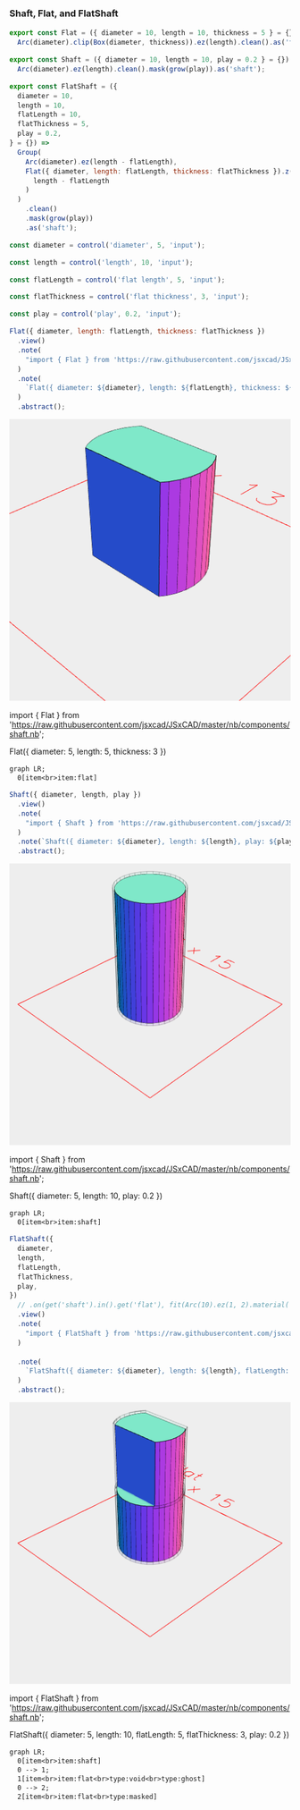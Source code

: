 ### Shaft, Flat, and FlatShaft

```JavaScript
export const Flat = ({ diameter = 10, length = 10, thickness = 5 } = {}) =>
  Arc(diameter).clip(Box(diameter, thickness)).ez(length).clean().as('flat');
```

```JavaScript
export const Shaft = ({ diameter = 10, length = 10, play = 0.2 } = {}) =>
  Arc(diameter).ez(length).clean().mask(grow(play)).as('shaft');
```

```JavaScript
export const FlatShaft = ({
  diameter = 10,
  length = 10,
  flatLength = 10,
  flatThickness = 5,
  play = 0.2,
} = {}) =>
  Group(
    Arc(diameter).ez(length - flatLength),
    Flat({ diameter, length: flatLength, thickness: flatThickness }).z(
      length - flatLength
    )
  )
    .clean()
    .mask(grow(play))
    .as('shaft');
```

```JavaScript
const diameter = control('diameter', 5, 'input');
```

```JavaScript
const length = control('length', 10, 'input');
```

```JavaScript
const flatLength = control('flat length', 5, 'input');
```

```JavaScript
const flatThickness = control('flat thickness', 3, 'input');
```

```JavaScript
const play = control('play', 0.2, 'input');
```

```JavaScript
Flat({ diameter, length: flatLength, thickness: flatThickness })
  .view()
  .note(
    "import { Flat } from 'https://raw.githubusercontent.com/jsxcad/JSxCAD/master/nb/components/shaft.nb';"
  )
  .note(
    `Flat({ diameter: ${diameter}, length: ${flatLength}, thickness: ${flatThickness} })`
  )
  .abstract();
```

![Image](shaft.md.0.png)

import { Flat } from 'https://raw.githubusercontent.com/jsxcad/JSxCAD/master/nb/components/shaft.nb';

Flat({ diameter: 5, length: 5, thickness: 3 })

```mermaid
graph LR;
  0[item<br>item:flat]
```

```JavaScript
Shaft({ diameter, length, play })
  .view()
  .note(
    "import { Shaft } from 'https://raw.githubusercontent.com/jsxcad/JSxCAD/master/nb/components/shaft.nb';"
  )
  .note(`Shaft({ diameter: ${diameter}, length: ${length}, play: ${play} })`)
  .abstract();
```

![Image](shaft.md.1.png)

import { Shaft } from 'https://raw.githubusercontent.com/jsxcad/JSxCAD/master/nb/components/shaft.nb';

Shaft({ diameter: 5, length: 10, play: 0.2 })

```mermaid
graph LR;
  0[item<br>item:shaft]
```

```JavaScript
FlatShaft({
  diameter,
  length,
  flatLength,
  flatThickness,
  play,
})
  // .on(get('shaft').in().get('flat'), fit(Arc(10).ez(1, 2).material('acrylic')))
  .view()
  .note(
    "import { FlatShaft } from 'https://raw.githubusercontent.com/jsxcad/JSxCAD/master/nb/components/shaft.nb';"
  )

  .note(
    `FlatShaft({ diameter: ${diameter}, length: ${length}, flatLength: ${flatLength}, flatThickness: ${flatThickness}, play: ${play} })`
  )
  .abstract();
```

![Image](shaft.md.2.png)

import { FlatShaft } from 'https://raw.githubusercontent.com/jsxcad/JSxCAD/master/nb/components/shaft.nb';

FlatShaft({ diameter: 5, length: 10, flatLength: 5, flatThickness: 3, play: 0.2 })

```mermaid
graph LR;
  0[item<br>item:shaft]
  0 --> 1;
  1[item<br>item:flat<br>type:void<br>type:ghost]
  0 --> 2;
  2[item<br>item:flat<br>type:masked]
```
